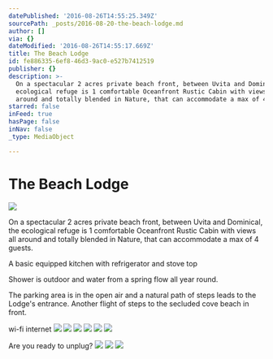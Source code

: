 ```yaml
---
datePublished: '2016-08-26T14:55:25.349Z'
sourcePath: _posts/2016-08-20-the-beach-lodge.md
author: []
via: {}
dateModified: '2016-08-26T14:55:17.669Z'
title: The Beach Lodge
id: fe886335-6ef8-46d3-9ac0-e527b7412519
publisher: {}
description: >-
  On a spectacular 2 acres private beach front, between Uvita and Dominical, the
  ecological refuge is 1 comfortable Oceanfront Rustic Cabin with views all
  around and totally blended in Nature, that can accommodate a max of 4 guests.
starred: false
inFeed: true
hasPage: false
inNav: false
_type: MediaObject

---
```

# The Beach Lodge
![](https://the-grid-user-content.s3-us-west-2.amazonaws.com/2ebd312f-0167-43dd-907c-26b481d0b8f4.jpg)

On a spectacular 2 acres private beach front, between Uvita and Dominical, the ecological refuge is 1 comfortable Oceanfront Rustic Cabin with views all around and totally blended in Nature, that can accommodate a max of 4 guests.

A basic equipped kitchen with refrigerator and stove top

Shower is outdoor and water from a spring flow all year round.

The parking area is in the open air and a natural path of steps leads to the Lodge's entrance. Another flight of steps to the secluded cove beach in front.

wi-fi internet
![](https://the-grid-user-content.s3-us-west-2.amazonaws.com/34dd5bbb-fb14-416a-a1a1-5b7e27d8905c.jpg)
![](https://the-grid-user-content.s3-us-west-2.amazonaws.com/73f089d7-fd5f-43d9-8d54-687c692d3771.jpg)
![](https://the-grid-user-content.s3-us-west-2.amazonaws.com/1365b348-89e0-45e2-8789-e46909b71fa0.jpg)
![](https://the-grid-user-content.s3-us-west-2.amazonaws.com/1204c986-5fb1-4e15-b0fa-ef56bfc09fa3.jpg)
![](https://the-grid-user-content.s3-us-west-2.amazonaws.com/ec0a799e-527f-4046-bda9-a651f5a3ea27.jpg)
![](https://the-grid-user-content.s3-us-west-2.amazonaws.com/80955fbf-4028-410a-9086-05a0f98dfca4.jpg)

Are you ready to unplug?
![](https://the-grid-user-content.s3-us-west-2.amazonaws.com/c64db3a9-943e-463f-9804-8ccc55913b6b.jpg)
![](https://the-grid-user-content.s3-us-west-2.amazonaws.com/b090088e-b4dc-4855-89e2-f44e97ecdc23.jpg)
![](https://imgflo.herokuapp.com/graph/vahj1ThiexotieMo/9501d0b03e2d173cb5d34d5df7c0d7da/croprotate.png?cropheight=459&cropwidth=443&degrees=0&input=https%3A%2F%2Fthe-grid-user-content.s3-us-west-2.amazonaws.com%2Fab56d648-34ee-4393-9a2e-82b0fc99d3a3.png&x=43&y=0)